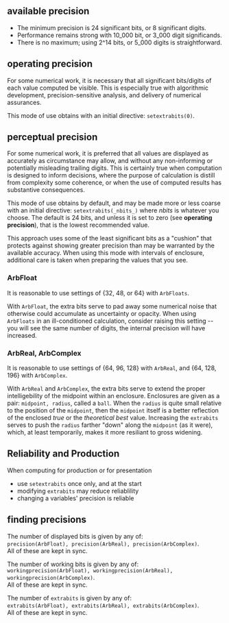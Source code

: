 ## available precision

- The minimum precision is 24 significant bits, or 8 significant digits.
- Performance remains strong with 10\_000 bit, or 3\_000 digit significands.
- There is no maximum; using 2^14 bits, or 5\_000 digits is straightforward.

## operating precision

For some numerical work, it is necessary that all significant bits/digits
of each value computed be visible.  This is especially true with algorithmic
development, precision-sensitive analysis, and delivery of numerical assurances.

This mode of use obtains with an initial directive: `setextrabits(0)`.

## perceptual precision

For some numerical work, it is preferred that all values are displayed
as accurately as circumstance may allow, and without any non-informing
or potentially misleading trailing digits.  This is certainly true
when computation is designed to inform decisions, where the purpose
of calculation is distill from complexity some coherence, or when
the use of computed results has substantive consequences.

This mode of use obtains by default, and may be made more or less
coarse with an initial directive: `setextrabits(_nbits_)` where
_nbits_ is whatever you choose.  The default is 24 bits, and
unless it is set to zero (see __operating precision__), that
is the lowest recommended value.

This approach uses some of the least significant bits as a "cushion"
that protects against showing greater precision than may be warranted
by the available accuracy. When using this mode with intervals of enclosure,
additional care is taken when preparing the values that you see.

### ArbFloat

It is reasonable to use settings of {32, 48, or 64} with `ArbFloats`.

With `ArbFloat`, the extra bits serve to pad away some numerical
noise that otherwise could accumulate as uncertainty or opacity.
When using `ArbFloats` in an ill-conditioned calculation, consider
raising this setting -- you will see the same number of digits,
the internal precision will have increased.

### ArbReal, ArbComplex

It is reasonable to use settings of {64, 96, 128} with `ArbReal`,
and {64, 128, 196} with `ArbComplex`.

With `ArbReal` and `ArbComplex`, the extra bits serve to extend
the proper intelligebility of the midpoint within an enclosure.
Enclosures are given as a pair: `midpoint, radius`, called a `ball`.
When the `radius` is quite small relative to the position of the
`midpoint`, then the `midpoint` itself is a better reflection of
the enclosed _true_ or the _theoretical best_ value.  Increasing
the `extrabits` serves to push the `radius` farther "down" along
the `midpoint` (as it were), which, at least temporarily, makes
it more resiliant to gross widening.


## Reliability and Production

When computing for production or for presentation
 - use `setextrabits` once only, and at the start
 - modifying `extrabits` may reduce reliablility
 - changing a variables' precision is reliable
 

## finding precisions 

The number of displayed bits is given by any of:    
`precision(ArbFloat), precision(ArbReal), precision(ArbComplex)`.         
All of these are kept in sync.

The number of working bits is given by any of:    
`workingprecision(ArbFloat), workingprecision(ArbReal), workingprecision(ArbComplex)`.         
All of these are kept in sync.

The number of `extrabits` is given by any of:    
`extrabits(ArbFloat), extrabits(ArbReal), extrabits(ArbComplex)`.     
All of these are kept in sync.
